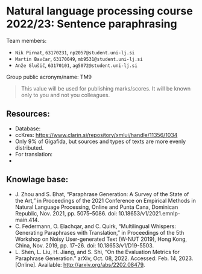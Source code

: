 # Natural language processing course 2022/23: Sentence paraphrasing

Team members:
 * `Nik Pirnat`, `63170231`, `np2057@student.uni-lj.si`
 * `Martin Bavčar`, `63170049`, `mb9531@student.uni-lj.si`
 * `Anže Glušič`, `63170101`, `ag5072@student.uni-lj.si`
 
 
Group public acronym/name: TM9
 > This value will be used for publishing marks/scores. It will be known only to you and not you colleagues.
 
## Resources:
* Database:
 * ccKres: https://www.clarin.si/repository/xmlui/handle/11356/1034 
  * Only 9% of Gigafida, but sources and types of texts are more evenly distributed.
* For translation:
 * [SLO-ENG & ENG-SLO]: https://www.clarin.si/repository/xmlui/handle/11356/1736

## Knowlage base:
* J. Zhou and S. Bhat, “Paraphrase Generation: A Survey of the State of the Art,” in Proceedings of the 2021 Conference on Empirical Methods in Natural Language Processing, Online and Punta Cana, Dominican Republic, Nov. 2021, pp. 5075–5086. doi: 10.18653/v1/2021.emnlp-main.414.
* C. Federmann, O. Elachqar, and C. Quirk, “Multilingual Whispers: Generating Paraphrases with Translation,” in Proceedings of the 5th Workshop on Noisy User-generated Text (W-NUT 2019), Hong Kong, China, Nov. 2019, pp. 17–26. doi: 10.18653/v1/D19-5503.
* L. Shen, L. Liu, H. Jiang, and S. Shi, “On the Evaluation Metrics for Paraphrase Generation.” arXiv, Oct. 08, 2022. Accessed: Feb. 14, 2023. [Online]. Available: http://arxiv.org/abs/2202.08479.
